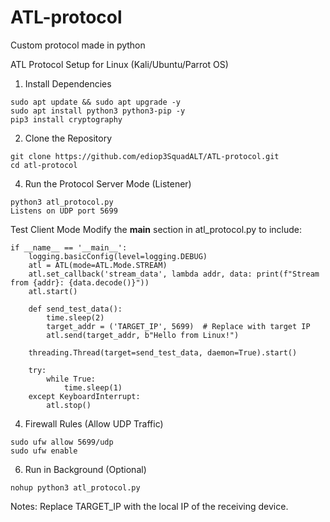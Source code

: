 # ATL-protocol
Custom protocol made in python



ATL Protocol Setup for Linux (Kali/Ubuntu/Parrot OS)
1. Install Dependencies

```
sudo apt update && sudo apt upgrade -y  
sudo apt install python3 python3-pip -y  
pip3 install cryptography
```

2. Clone the Repository
```
git clone https://github.com/ediop3SquadALT/ATL-protocol.git  
cd atl-protocol
```
4. Run the Protocol
Server Mode (Listener)
```
python3 atl_protocol.py  
Listens on UDP port 5699 
```


Test Client Mode
Modify the __main__ section in atl_protocol.py to include:
```
if __name__ == '__main__':
    logging.basicConfig(level=logging.DEBUG)
    atl = ATL(mode=ATL.Mode.STREAM)
    atl.set_callback('stream_data', lambda addr, data: print(f"Stream from {addr}: {data.decode()}"))
    atl.start()
    
    def send_test_data():
        time.sleep(2)
        target_addr = ('TARGET_IP', 5699)  # Replace with target IP
        atl.send(target_addr, b"Hello from Linux!")
    
    threading.Thread(target=send_test_data, daemon=True).start()
    
    try:
        while True:
            time.sleep(1)
    except KeyboardInterrupt:
        atl.stop()
```

4. Firewall Rules (Allow UDP Traffic)
```
sudo ufw allow 5699/udp
sudo ufw enable
```
6. Run in Background (Optional)

```
nohup python3 atl_protocol.py 
```
Notes:
Replace TARGET_IP with the local IP of the receiving device.
